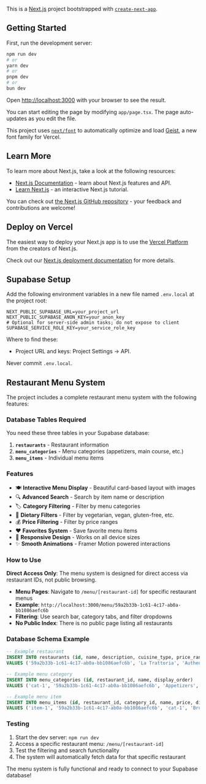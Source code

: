 This is a [Next.js](https://nextjs.org) project bootstrapped with [`create-next-app`](https://nextjs.org/docs/app/api-reference/cli/create-next-app).

## Getting Started

First, run the development server:

```bash
npm run dev
# or
yarn dev
# or
pnpm dev
# or
bun dev
```

Open [http://localhost:3000](http://localhost:3000) with your browser to see the result.

You can start editing the page by modifying `app/page.tsx`. The page auto-updates as you edit the file.

This project uses [`next/font`](https://nextjs.org/docs/app/building-your-application/optimizing/fonts) to automatically optimize and load [Geist](https://vercel.com/font), a new font family for Vercel.

## Learn More

To learn more about Next.js, take a look at the following resources:

- [Next.js Documentation](https://nextjs.org/docs) - learn about Next.js features and API.
- [Learn Next.js](https://nextjs.org/learn) - an interactive Next.js tutorial.

You can check out [the Next.js GitHub repository](https://github.com/vercel/next.js) - your feedback and contributions are welcome!

## Deploy on Vercel

The easiest way to deploy your Next.js app is to use the [Vercel Platform](https://vercel.com/new?utm_medium=default-template&filter=next.js&utm_source=create-next-app&utm_campaign=create-next-app-readme) from the creators of Next.js.

Check out our [Next.js deployment documentation](https://nextjs.org/docs/app/building-your-application/deploying) for more details.

## Supabase Setup

Add the following environment variables in a new file named `.env.local` at the project root:

```
NEXT_PUBLIC_SUPABASE_URL=your_project_url
NEXT_PUBLIC_SUPABASE_ANON_KEY=your_anon_key
# Optional for server-side admin tasks; do not expose to client
SUPABASE_SERVICE_ROLE_KEY=your_service_role_key
```

Where to find these:
- Project URL and keys: Project Settings → API.

Never commit `.env.local`.

## Restaurant Menu System

The project includes a complete restaurant menu system with the following features:

### Database Tables Required

You need these three tables in your Supabase database:

1. **`restaurants`** - Restaurant information
2. **`menu_categories`** - Menu categories (appetizers, main course, etc.)
3. **`menu_items`** - Individual menu items

### Features

- 🍽️ **Interactive Menu Display** - Beautiful card-based layout with images
- 🔍 **Advanced Search** - Search by item name or description
- 🏷️ **Category Filtering** - Filter by menu categories
- 🌱 **Dietary Filters** - Filter by vegetarian, vegan, gluten-free, etc.
- 💰 **Price Filtering** - Filter by price ranges
- ❤️ **Favorites System** - Save favorite menu items
- 📱 **Responsive Design** - Works on all device sizes
- ✨ **Smooth Animations** - Framer Motion powered interactions

### How to Use

**Direct Access Only**: The menu system is designed for direct access via restaurant IDs, not public browsing.

- **Menu Pages**: Navigate to `/menu/[restaurant-id]` for specific restaurant menus
- **Example**: `http://localhost:3000/menu/59a2b33b-1c61-4c17-ab0a-bb1086aefc6b`
- **Filtering**: Use search bar, category tabs, and filter dropdowns
- **No Public Index**: There is no public page listing all restaurants

### Database Schema Example

```sql
-- Example restaurant
INSERT INTO restaurants (id, name, description, cuisine_type, price_range) 
VALUES ('59a2b33b-1c61-4c17-ab0a-bb1086aefc6b', 'La Trattoria', 'Authentic Italian', 'Italian', 2);

-- Example menu category
INSERT INTO menu_categories (id, restaurant_id, name, display_order) 
VALUES ('cat-1', '59a2b33b-1c61-4c17-ab0a-bb1086aefc6b', 'Appetizers', 1);

-- Example menu item
INSERT INTO menu_items (id, restaurant_id, category_id, name, price, dietary_tags) 
VALUES ('item-1', '59a2b33b-1c61-4c17-ab0a-bb1086aefc6b', 'cat-1', 'Bruschetta', 12.99, ARRAY['vegetarian']);
```

### Testing

1. Start the dev server: `npm run dev`
2. Access a specific restaurant menu: `/menu/[restaurant-id]`
3. Test the filtering and search functionality
4. The system will automatically fetch data for that specific restaurant

The menu system is fully functional and ready to connect to your Supabase database!
